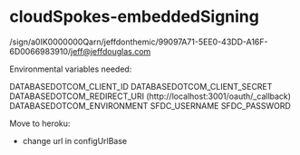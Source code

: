cloudSpokes-embeddedSigning
===========================

/sign/a0IK0000000Qarn/jeffdonthemic/99097A71-5EE0-43DD-A16F-6D0066983910/jeff@jeffdouglas.com

Environmental variables needed:

DATABASEDOTCOM_CLIENT_ID
DATABASEDOTCOM_CLIENT_SECRET
DATABASEDOTCOM_REDIRECT_URI (http://localhost:3001/oauth/_callback)
DATABASEDOTCOM_ENVIRONMENT
SFDC_USERNAME
SFDC_PASSWORD

Move to heroku:
- change url in configUrlBase